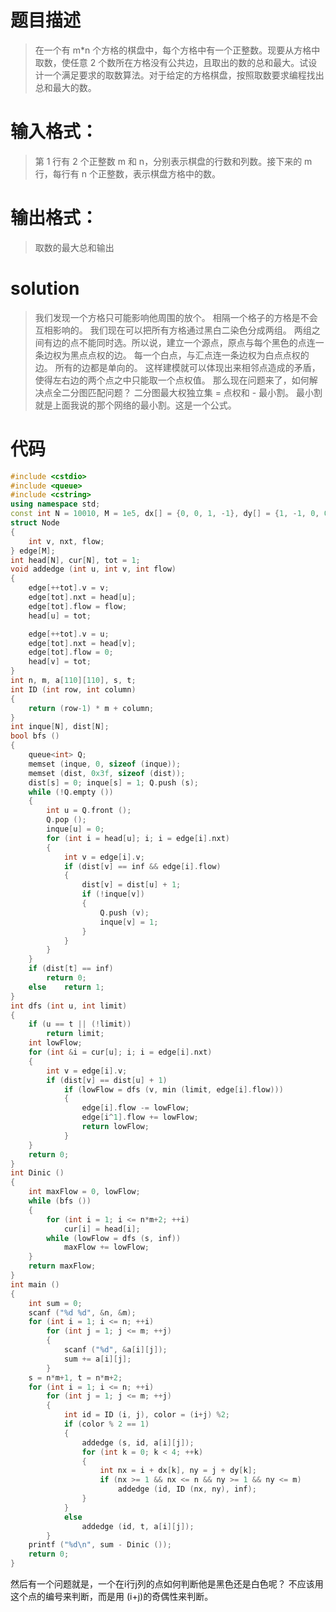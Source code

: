 # 题目描述
> 在一个有 m*n 个方格的棋盘中，每个方格中有一个正整数。现要从方格中取数，使任意 2 个数所在方格没有公共边，且取出的数的总和最大。试设计一个满足要求的取数算法。对于给定的方格棋盘，按照取数要求编程找出总和最大的数。
# 输入格式：
> 第 1 行有 2 个正整数 m 和 n，分别表示棋盘的行数和列数。接下来的 m 行，每行有 n 个正整数，表示棋盘方格中的数。
# 输出格式：
> 取数的最大总和输出
# solution
> 我们发现一个方格只可能影响他周围的放个。
相隔一个格子的方格是不会互相影响的。
我们现在可以把所有方格通过黑白二染色分成两组。
两组之间有边的点不能同时选。所以说，建立一个源点，原点与每个黑色的点连一条边权为黑点点权的边。
每一个白点，与汇点连一条边权为白点点权的边。
所有的边都是单向的。
这样建模就可以体现出来相邻点造成的矛盾，使得左右边的两个点之中只能取一个点权值。
那么现在问题来了，如何解决点全二分图匹配问题？
二分图最大权独立集 = 点权和 - 最小割。
最小割就是上面我说的那个网络的最小割。这是一个公式。
# 代码
```cpp
#include <cstdio>
#include <queue>
#include <cstring>
using namespace std;
const int N = 10010, M = 1e5, dx[] = {0, 0, 1, -1}, dy[] = {1, -1, 0, 0}, inf = 0x3f3f3f3f;
struct Node
{
	int v, nxt, flow;
} edge[M];
int head[N], cur[N], tot = 1;
void addedge (int u, int v, int flow)
{
	edge[++tot].v = v;
	edge[tot].nxt = head[u];
	edge[tot].flow = flow;
	head[u] = tot;

	edge[++tot].v = u;
	edge[tot].nxt = head[v];
	edge[tot].flow = 0;
	head[v] = tot;
}
int n, m, a[110][110], s, t;
int ID (int row, int column)
{
	return (row-1) * m + column;
}
int inque[N], dist[N];
bool bfs ()
{
	queue<int> Q;
	memset (inque, 0, sizeof (inque));
	memset (dist, 0x3f, sizeof (dist));
	dist[s] = 0; inque[s] = 1; Q.push (s);
	while (!Q.empty ())
	{
		int u = Q.front ();
		Q.pop ();
		inque[u] = 0;
		for (int i = head[u]; i; i = edge[i].nxt)
		{
			int v = edge[i].v;
			if (dist[v] == inf && edge[i].flow)
			{
				dist[v] = dist[u] + 1;
				if (!inque[v])
				{
					Q.push (v);
					inque[v] = 1;
				}
			}
		}
	}
	if (dist[t] == inf)
		return 0;
	else	return 1;
}
int dfs (int u, int limit)
{
	if (u == t || (!limit))
		return limit;
	int lowFlow;
	for (int &i = cur[u]; i; i = edge[i].nxt)
	{
		int v = edge[i].v;
		if (dist[v] == dist[u] + 1)
			if (lowFlow = dfs (v, min (limit, edge[i].flow)))
			{
				edge[i].flow -= lowFlow;
				edge[i^1].flow += lowFlow;
				return lowFlow;
			}
	}
	return 0;
}
int Dinic ()
{
	int maxFlow = 0, lowFlow;
	while (bfs ())
	{
		for (int i = 1; i <= n*m+2; ++i)
			cur[i] = head[i];
		while (lowFlow = dfs (s, inf))
			maxFlow += lowFlow;
	}
	return maxFlow;
}
int main ()
{
	int sum = 0;
	scanf ("%d %d", &n, &m);
	for (int i = 1; i <= n; ++i)
		for (int j = 1; j <= m; ++j)
		{
			scanf ("%d", &a[i][j]);
			sum += a[i][j];
		}
	s = n*m+1, t = n*m+2;
	for (int i = 1; i <= n; ++i)
		for (int j = 1; j <= m; ++j)
		{
			int id = ID (i, j), color = (i+j) %2;
			if (color % 2 == 1)
			{
				addedge (s, id, a[i][j]);
				for (int k = 0; k < 4; ++k)
				{
					int nx = i + dx[k], ny = j + dy[k];
					if (nx >= 1 && nx <= n && ny >= 1 && ny <= m)
						addedge (id, ID (nx, ny), inf);
				}
			}
			else
				addedge (id, t, a[i][j]);
		}
	printf ("%d\n", sum - Dinic ());
	return 0;
}
```
然后有一个问题就是，一个在i行j列的点如何判断他是黑色还是白色呢？
不应该用这个点的编号来判断，而是用 (i+j)的奇偶性来判断。

